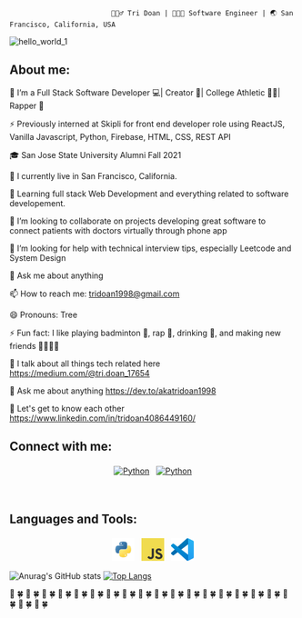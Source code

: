                              👱🏻‍♂️ Tri Doan | 👨🏼‍💻 Software Engineer | 🌏 San Francisco, California, USA

![hello_world_1](https://user-images.githubusercontent.com/45872617/88958242-2eb3eb00-d26e-11ea-8d6d-f596120815ed.gif) 

## About me:
🔭 I’m a Full Stack Software Developer 💻| Creator 🎨| College Athletic 🏃🏻| Rapper 🎼

⚡️ Previously interned at Skipli for front end developer role using ReactJS, Vanilla Javascript, Python, Firebase, HTML, CSS, REST API

🎓 San Jose State University Alumni Fall 2021

🌃 I currently live in San Francisco, California. 

🌱 Learning full stack Web Development and everything related to software developement. 

👯 I’m looking to collaborate on projects developing great software to connect patients with doctors virtually through phone app

🤔 I’m looking for help with technical interview tips, especially Leetcode and System Design

💬 Ask me about anything

📫 How to reach me: tridoan1998@gmail.com

😄 Pronouns: Tree

⚡️ Fun fact: I like playing badminton 🏸, rap 🎤, drinking 🍷, and making new friends 👨‍👨‍👧‍👦

👀 I talk about all things tech related here https://medium.com/@tri.doan_17654

💬 Ask me about anything https://dev.to/akatridoan1998 

💭 Let's get to know each other https://www.linkedin.com/in/tridoan4086449160/

## Connect with me:
<p align="center">
 <a href="https://www.linkedin.com/in/tridoan4086449160/"> <img src="https://cdn.jsdelivr.net/npm/simple-icons@v3/icons/linkedin.svg" alt="Python" height="40" style="vertical-align:top; margin:4px"></a>
 <a href="tridoan1998@gmail.com"> <img src="https://cdn.jsdelivr.net/npm/simple-icons@v3/icons/gmail.svg" alt="Python" height="40" style="vertical-align:top; margin:4px"></a>
</p>

<br />

## Languages and Tools:
<p align="center">
<img src="https://raw.githubusercontent.com/github/explore/80688e429a7d4ef2fca1e82350fe8e3517d3494d/topics/python/python.png" alt="Python" height="40" style="vertical-align:top; margin:4px">
<img src="https://raw.githubusercontent.com/github/explore/80688e429a7d4ef2fca1e82350fe8e3517d3494d/topics/javascript/javascript.png" alt="Javascript" height="40" style="vertical-align:top; margin:4px">
<img src="https://raw.githubusercontent.com/github/explore/80688e429a7d4ef2fca1e82350fe8e3517d3494d/topics/visual-studio-code/visual-studio-code.png" alt="VS Code" height="40" style="vertical-align:top; margin:4px">
</p>

![Anurag's GitHub stats](https://github-readme-stats.vercel.app/api?username=tridoan1998&show_icons=true&theme=radical)
[![Top Langs](https://github-readme-stats.vercel.app/api/top-langs/?username=tridoan1998)](https://github.com/tridoan1998/github-readme-stats)

🌟 🍀 🌟 🍀 🌟 🍀 🌟 🍀 🌟 🍀 🌟 🍀 🌟 🍀 🌟 🍀 🌟 🍀 🌟 🍀 🌟 🍀 🌟 🍀 🌟 🍀 🌟 🍀 🌟 🍀 🌟 🍀 🌟 🍀 🌟 🍀 🌟 🍀 🌟 🍀 
